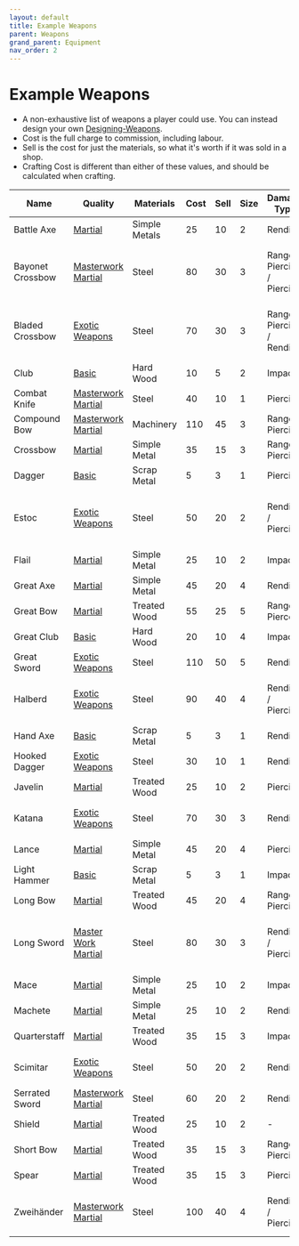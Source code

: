 ```yaml
---
layout: default
title: Example Weapons
parent: Weapons
grand_parent: Equipment
nav_order: 2
---
```

# Example Weapons
* A non-exhaustive list of weapons a player could use. You can instead design your own [Designing-Weapons](Designing-Weapons).
* Cost is the full charge to commission, including labour.
* Sell is the cost for just the materials, so what it's worth if it was sold in a shop.
* Crafting Cost is different than either of these values, and should be calculated when crafting.


| Name             | Quality                                      | Materials     | Cost | Sell | Size | Damage Type                | Damage Bonus | Traits                                                                                                   |
| ---------------- | -------------------------------------------- | ------------- | ---- | ---- | ---- | -------------------------- | ------------ | -------------------------------------------------------------------------------------------------------- |
| Battle Axe       | [Martial](Weapons#Martial)                   | Simple Metals | 25   | 10   | 2    | Rending                    | +5 (+6)      | [Hand and a Half](Weapon-Traits#Hand%20and%20a%20Half)                                                   |
| Bayonet Crossbow | [Masterwork Martial](Weapons#Master%20Work)  | Steel         | 80   | 30   | 3    | Ranged Piercing / Piercing | +10 (+7)     | [Crossbow](Weapon-Traits#Crossbow) and [Multiple Damage Types](Weapon-Traits#Multiple%20Damage%20Types)  |
| Bladed Crossbow  | [Exotic Weapons](Weapons#Exotic)             | Steel         | 70   | 30   | 3    | Ranged Piercing / Rending  | +10 (+7)     | [Crossbow](Weapon-Traits#Crossbow) and [Multiple Damage Types](Weapon-Traits#Multiple%20Damage%20Types)  |
| Club             | [Basic](Weapons#Basic)                       | Hard Wood     | 10   | 5    | 2    | Impact                     | +3           | -                                                                                                        |
| Combat Knife     | [Masterwork Martial](Weapons#Master%20Work)  | Steel         | 40   | 10   | 1    | Piercing                   | +4           | [Perfect](Weapon-Traits#Perfect)                                                                         |
| Compound Bow     | [Masterwork Martial](Weapons#Master%20Work)  | Machinery     | 110  | 45   | 3    | Ranged Piercing            | +8           | [Bow](Weapon-Traits#Bow), [Lethal](Weapon-Traits#Lethal)                                                 |
| Crossbow         | [Martial](Weapons#Martial)                   | Simple Metal  | 35   | 15   | 3    | Ranged Piercing            | +10          | [Crossbow](Weapon-Traits#Crossbow)                                                                       |
| Dagger           | [Basic](Weapons#Basic)                       | Scrap Metal   | 5    | 3    | 1    | Piercing                   | +1           | -                                                                                                        |
| Estoc            | [Exotic Weapons](Weapons#Exotic)             | Steel         | 50   | 20   | 2    | Rending / Piercing         | +5           | [Balanced](Weapon-Traits#Balanced), and [Multiple Damage Types](Weapon-Traits#Multiple%20Damage%20Types) |
| Flail            | [Martial](Weapons#Martial)                   | Simple Metal  | 25   | 10   | 2    | Impact                     | +5           | [Momentum](Weapon-Traits#Momentum)                                                                       |
| Great Axe        | [Martial](Weapons#Martial)                   | Simple Metal  | 45   | 20   | 4    | Rending                    | +10          | [Lethal](Weapon-Traits#Lethal)                                                                           |
| Great Bow        | [Martial](Weapons#Martial)                   | Treated Wood  | 55   | 25   | 5    | Ranged Pierce              | +11          | [Bow](Weapon-Traits#Bow)                                                                                 |
| Great Club       | [Basic](Weapons#Basic)                       | Hard Wood     | 20   | 10   | 4    | Impact                     | +7           | -                                                                                                        |
| Great Sword      | [Exotic Weapons](Weapons#Exotic)             | Steel         | 110  | 50   | 5    | Rending                    | +14          | [Overweight](Weapon-Traits#Overweight)                                                                   |
| Halberd          | [Exotic Weapons](Weapons#Exotic)             | Steel         | 90   | 40   | 4    | Rending / Piercing         | +9           | [Reach](Weapon-Traits#Reach), and [Multiple Damage Types](Weapon-Traits#Multiple%20Damage%20Types)       |
| Hand Axe         | [Basic](Weapons#Basic)                       | Scrap Metal   | 5    | 3    | 1    | Rending                    | +1           | -                                                                                                        |
| Hooked Dagger    | [Exotic Weapons](Weapons#Exotic)             | Steel         | 30   | 10   | 1    | Rending                    | +3           | [Penetrating](Weapon-Traits#Penetrating)                                                                 |
| Javelin          | [Martial](Weapons#Martial)                   | Treated Wood  | 25   | 10   | 2    | Piercing                   | +5           | [Throwable](Weapon-Traits#Throwable)                                                                     |
| Katana           | [Exotic Weapons](Weapons#Exotic)             | Steel         | 70   | 30   | 3    | Rending                    | +8           | [Lethal](Weapon-Traits#Lethal), and [Deadly Draw](Weapon-Traits#Deadly%20Draw)                           |
| Lance            | [Martial](Weapons#Martial)                   | Simple Metal  | 45   | 20   | 4    | Piercing                   | +9           | [Reach](Weapon-Traits#Reach)                                                                             |
| Light Hammer     | [Basic](Weapons#Basic)                       | Scrap Metal   | 5    | 3    | 1    | Impact                     | +1           | -                                                                                                        |
| Long Bow         | [Martial](Weapons#Martial)                   | Treated Wood  | 45   | 20   | 4    | Ranged Piercing            | +9           | [Bow](Weapon-Traits#Bow)                                                                                 |
| Long Sword       | [Master Work Martial](Weapons#Master%20Work) | Steel         | 80   | 30   | 3    | Rending / Piercing         | +7           | [Balanced](Weapon-Traits#Balanced), and [Multiple Damage Types](Weapon-Traits#Multiple%20Damage%20Types) |
| Mace             | [Martial](Weapons#Martial)                   | Simple Metal  | 25   | 10   | 2    | Impact                     | +5           | [Lethal](Weapon-Traits#Lethal)                                                                           |
| Machete          | [Martial](Weapons#Martial)                   | Simple Metal  | 25   | 10   | 2    | Rending                    | +5           | [Balanced](Weapon-Traits#Balanced)                                                                       |
| Quarterstaff     | [Martial](Weapons#Martial)                   | Treated Wood  | 35   | 15   | 3    | Impact                     | +7           | [Balanced](Weapon-Traits#Balanced)                                                                       |
| Scimitar         | [Exotic Weapons](Weapons#Exotic)             | Steel         | 50   | 20   | 2    | Rending                    | +5           | [Balanced](Weapon-Traits#Balanced), and [Momentum](Weapon-Traits#Momentum)                               |
| Serrated Sword   | [Masterwork Martial](Weapons#Master%20Work)  | Steel         | 60   | 20   | 2    | Rending                    | +5           | [Penetrating](Weapon-Traits#Penetrating)                                                                 |
| Shield           | [Martial](Weapons#Martial)                   | Treated Wood  | 25   | 10   | 2    | -                          | -            | [Shield](Weapon-Traits#Shield)                                                                           |
| Short Bow        | [Martial](Weapons#Martial)                   | Treated Wood  | 35   | 15   | 3    | Ranged Piercing            | +7           | [Bow](Weapon-Traits#Bow)                                                                                 |
| Spear            | [Martial](Weapons#Martial)                   | Treated Wood  | 35   | 15   | 3    | Piercing                   | +7           | [Reach](Weapon-Traits#Reach)                                                                             |
| Zweihänder       | [Masterwork Martial](Weapons#Master%20Work)  | Steel         | 100  | 40   | 4    | Rending / Piercing         | +9           | [Reach](Weapon-Traits#Reach), and [Multiple Damage Types](Weapon-Traits#Multiple%20Damage%20Types)       |

